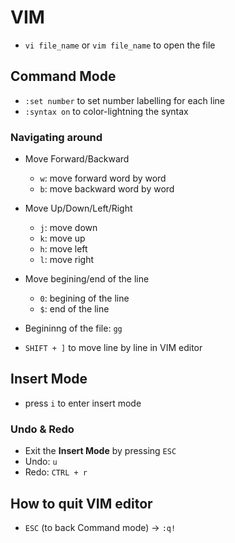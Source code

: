 # VIM
- `vi file_name` or `vim file_name` to open the file

## Command Mode
- `:set number` to set number labelling for each line
- `:syntax on` to color-lightning the syntax

### Navigating around
- Move Forward/Backward
  - `w`: move forward word by word
  - `b`: move backward word by word
- Move Up/Down/Left/Right
  - `j`: move down
  - `k`: move up
  - `h`: move left
  - `l`: move right
- Move begining/end of the line
  - `0`: begining of the line
  - `$`: end of the line

- Begininng of the file: `gg`
- `SHIFT + ]` to move line by line in VIM editor

## Insert Mode
- press `i` to enter insert mode

### Undo & Redo
- Exit the **Insert Mode** by pressing `ESC` 
- Undo: `u`
- Redo: `CTRL + r`

## How to quit VIM editor
- `ESC` (to back Command mode) &#8594; `:q!`
